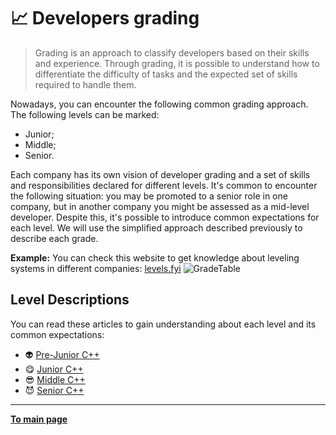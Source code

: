 # :chart_with_upwards_trend: Developers grading

> Grading is an approach to classify developers based on their skills and experience. Through grading, it is possible to understand how to differentiate the difficulty of tasks and the expected set of skills required to handle them.

Nowadays, you can encounter the following common grading approach. The following levels can be marked:
- Junior;
- Middle;
- Senior.

Each company has its own vision of developer grading and a set of skills and responsibilities declared for different levels. It's common to encounter the following situation: you may be promoted to a senior role in one company, but in another company you might be assessed as a mid-level developer. Despite this, it's possible to introduce common expectations for each level. We will use the simplified approach described previously to describe each grade.

**Example:** You can check this website to get knowledge about leveling systems in different companies: [levels.fyi](https://www.levels.fyi/)
![](https://github.com/Salmer/CppDeveloperRoadmap/blob/main/Russian/Grades/Source/GradeTable.PNG?raw=true "GradeTable")


## Level Descriptions

You can read these articles to gain understanding about each level and its common expectations:
- :alien: [Pre-Junior C++](PreJunior.md)
- :yum: [Junior C++](Junior.md)
- :sunglasses: [Middle C++](Middle.md)
- :smiling_imp: [Senior C++](Senior.md)

---

[**To main page**](../../README.md)